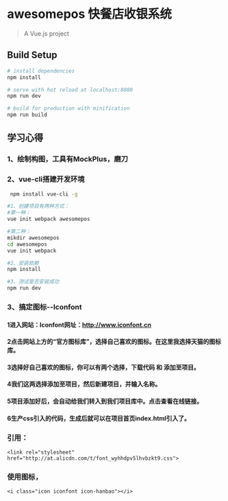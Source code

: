 # awesomepos 快餐店收银系统

> A Vue.js project

## Build Setup

``` bash
# install dependencies
npm install

# serve with hot reload at localhost:8080
npm run dev

# build for production with minification
npm run build
```
## 学习心得
### 1、绘制构图，工具有MockPlus，磨刀
### 2、vue-cli搭建开发环境
``` bash
 npm install vue-cli -g

#1、创建项目有两种方式：
#第一种：
vue init webpack awesomepos

#第二种：
mikdir awesomepos 
cd awesomepos
vue init webpack

#2、安装依赖
npm install

#3、测试是否安装成功
npm run dev
```
### 3、搞定图标--Iconfont
#### 1进入网站：Iconfont网址：http://www.iconfont.cn
#### 2点击网站上方的“官方图标库”，选择自己喜欢的图标。在这里我选择天猫的图标库。
#### 3选择好自己喜欢的图标，你可以有两个选择，下载代码 和 添加至项目。
#### 4我们这两选择添加至项目，然后新建项目，并输入名称。
#### 5项目添加好后，会自动给我们转入到我们项目库中。点击查看在线链接。
#### 6生产css引入的代码，生成后就可以在项目首页index.html引入了。
### 引用：
```
<link rel="stylesheet" href="http://at.alicdn.com/t/font_wyhhdpv5lhvbzkt9.css">
```
### 使用图标，
```
<i class="icon iconfont icon-hanbao"></i>
```



